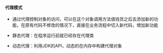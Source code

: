 #### 代理模式

- 通过代理控制对象的访问，可以在这个对象调用方法值钱货之后去添加新的功能，在原有代码不修改的情况下，直接在业务流程中切入新代码，增加新功能

- 静态代理：在程序运行前就已经存在代理类

- 动态代理：利用JDK的API，动态的在内存中构建代理对象

  